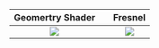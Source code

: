 |Geomertry Shader   |                   | Fresnel          |
|:-----------------:|:-----------------:|:-----------------:
|![](geometry.gif)  |                   |![](fresnel.gif)  |


